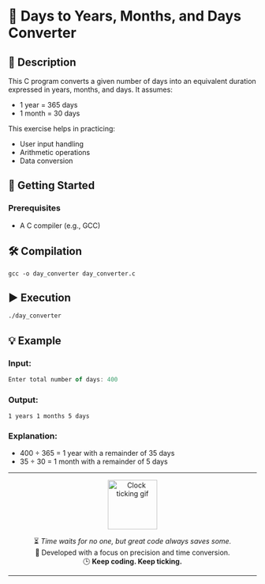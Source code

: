 # 📆 Days to Years, Months, and Days Converter

## 📝 Description

This C program converts a given number of days into an equivalent duration expressed in years, months, and days. It assumes:

- 1 year = 365 days
- 1 month = 30 days

This exercise helps in practicing:

- User input handling  
- Arithmetic operations  
- Data conversion  

## 🚀 Getting Started

### Prerequisites

- A C compiler (e.g., GCC)
## 🛠️ Compilation

```nginx
gcc -o day_converter day_converter.c
```

## ▶️ Execution

```bash
./day_converter
```

## 💡 Example

### Input:

```typescript
Enter total number of days: 400
```

### Output:

```
1 years 1 months 5 days
```

### Explanation:

- 400 ÷ 365 = 1 year with a remainder of 35 days  
- 35 ÷ 30 = 1 month with a remainder of 5 days

---

<p align="center">
  <img src="https://media.giphy.com/media/xT9IgzoKnwFNmISR8I/giphy.gif" width="100" height="100" alt="Clock ticking gif" />
</p>

<p align="center">
  ⏳ <i>Time waits for no one, but great code always saves some.</i><br>
  📆 Developed with a focus on precision and time conversion.<br>
  🕒 <b>Keep coding. Keep ticking.</b>
</p>

---

